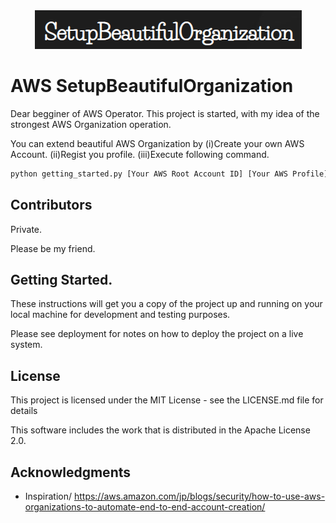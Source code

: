 <div align="center">
<img src="./icon.png" title="ICON">
</div>

# AWS SetupBeautifulOrganization

Dear begginer of AWS Operator. This project is started, with my idea of the strongest AWS Organization operation.

You can extend beautiful AWS Organization by (i)Create your own AWS Account. (ii)Regist you profile. (iii)Execute following command.

```python
python getting_started.py [Your AWS Root Account ID] [Your AWS Profile] [MFA Token]
```

## Contributors
Private.

Please be my friend.

## Getting Started.
These instructions will get you a copy of the project up and running on your local machine for development and testing purposes. 

Please see deployment for notes on how to deploy the project on a live system.

## License
This project is licensed under the MIT License - see the LICENSE.md file for details

This software includes the work that is distributed in the Apache License 2.0.


## Acknowledgments
* Inspiration/ https://aws.amazon.com/jp/blogs/security/how-to-use-aws-organizations-to-automate-end-to-end-account-creation/
